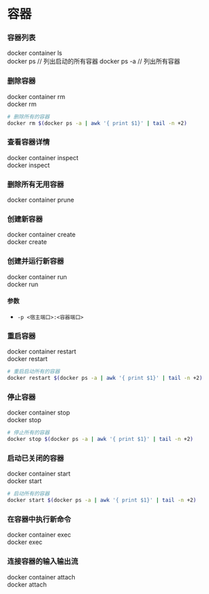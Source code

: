 # 容器

### 容器列表
docker container ls  
docker ps  //  列出启动的所有容器
docker ps -a  // 列出所有容器
### 删除容器
docker container rm  
docker rm
```bash
# 删除所有的容器
docker rm $(docker ps -a | awk '{ print $1}' | tail -n +2)
```
### 查看容器详情
docker container inspect  
docker inspect
### 删除所有无用容器
docker container prune  
### 创建新容器
docker container create  
docker create
### 创建并运行新容器
docker container run  
docker run
#### 参数
- `-p <宿主端口>:<容器端口>`
  

### 重启容器
docker container restart  
docker restart
```bash
# 重启启动所有的容器
docker restart $(docker ps -a | awk '{ print $1}' | tail -n +2)
```
### 停止容器
docker container stop  
docker stop
```bash
# 停止所有的容器
docker stop $(docker ps -a | awk '{ print $1}' | tail -n +2)
```
### 启动已关闭的容器
docker container start   
docker start
```bash
# 启动所有的容器
docker start $(docker ps -a | awk '{ print $1}' | tail -n +2)
```
### 在容器中执行新命令
docker container exec  
docker exec
### 连接容器的输入输出流
docker container attach  
docker attach